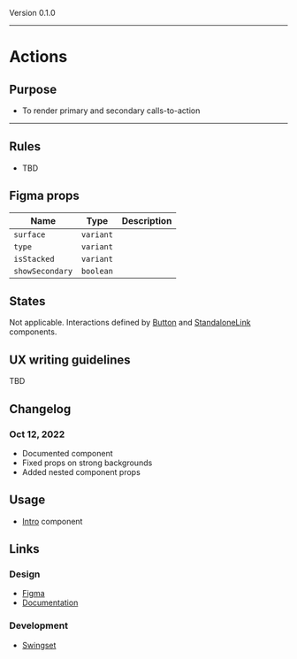 Version 0.1.0



---

# Actions

## Purpose

* To render primary and secondary calls-to-action



---

## Rules

* TBD

## Figma props

| Name | Type | Description |
|----|----|----|
| `surface` | `variant` |    |
| `type` | `variant` |    |
| `isStacked` | `variant` |    |
| `showSecondary` | `boolean` |    |

## States

Not applicable. Interactions defined by [Button](https://hashicorp-wpl-documentation.vercel.app/components/button) and [StandaloneLink](https://hashicorp-wpl-documentation.vercel.app/components/standalone-link) components.

## UX writing guidelines

TBD

## Changelog

### Oct 12, 2022

* Documented component
* Fixed props on strong backgrounds
* Added nested component props

## Usage

* [Intro](https://www.figma.com/file/7cYgDM618stjYUHDqAfRec/Components?node-id=536%3A702) component

## Links

### Design

* [Figma](https://www.figma.com/file/7cYgDM618stjYUHDqAfRec/Components?node-id=572%3A1058)
* [Documentation](https://hashicorp-wpl-documentation.vercel.app/components/actions)

### Development

* [Swingset](https://react-components.vercel.app/components/actions)


